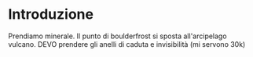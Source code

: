 # Introduzione
Prendiamo minerale.
Il punto di boulderfrost si sposta all'arcipelago vulcano.
DEVO prendere gli anelli di caduta e invisibilità (mi servono 30k)
